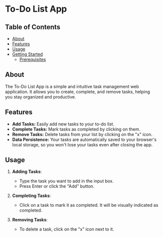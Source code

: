 # To-Do List App

## Table of Contents

- [About](#about)
- [Features](#features)
- [Usage](#usage)
- [Getting Started](#getting-started)
  - [Prerequisites](#prerequisites)
 

## About

The To-Do List App is a simple and intuitive task management web application. It allows you to create, complete, and remove tasks, helping you stay organized and productive.

## Features

- **Add Tasks:** Easily add new tasks to your to-do list.
- **Complete Tasks:** Mark tasks as completed by clicking on them.
- **Remove Tasks:** Delete tasks from your list by clicking on the "x" icon.
- **Data Persistence:** Your tasks are automatically saved to your browser's local storage, so you won't lose your tasks even after closing the app.

## Usage

1. **Adding Tasks**: 

   - Type the task you want to add in the input box.
   - Press Enter or click the "Add" button.
   
2. **Completing Tasks**:

   - Click on a task to mark it as completed. It will be visually indicated as completed.
   
3. **Removing Tasks**:

   - To delete a task, click on the "x" icon next to it.



 
